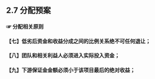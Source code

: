 ## 2.7 分配预案

#### ☞ 分配相关原则



#### 【七】低劣后资金和收益分成之间的比例关系绝不可任何退让；

#### 【八】团队和相关利益人必须进入实际投入资金；

#### 【九】下游保证金金额必须小于该项目最后的绝对收益；

#### 



